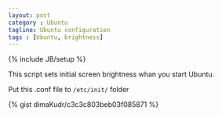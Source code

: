 ```yaml
---
layout: post
category : Ubuntu
tagline: Ubuntu configuration
tags : [Ubuntu, brightness]
---
```

{% include JB/setup %}

This script sets initial screen brightness whan you start Ubuntu.

Put this .conf file to `/etc/init/` folder

{% gist dimaKudr/c3c3c803beb03f085871 %}
